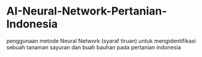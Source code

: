 # AI-Neural-Network-Pertanian-Indonesia
penggunaan metode Neural Network (syaraf tiruan) untuk mengidentifikasi sebuah tanaman sayuran dan buah bauhan pada pertanian indonesia
